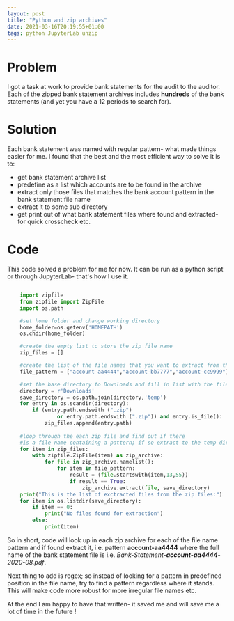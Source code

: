 ```yaml
---
layout: post
title: "Python and zip archives"
date: 2021-03-16T20:19:55+01:00
tags: python JupyterLab unzip
---
```

# Problem

I got a task at work to provide bank statements for the audit to the auditor. Each of the zipped bank statement archives includes **hundreds** of the bank statements (and yet you have a 12 periods to search for).

# Solution

Each bank statement was named with regular pattern- what made things easier for me. I found that the best and the most efficient way to solve it is to:
- get bank statement archive list
- predefine as a list which accounts are to be found in the archive
- extract only those files that matches the bank account pattern in the bank statement file name
- extract it to some sub directory
- get print out of what bank statement files where found and extracted- for quick crosscheck etc.

# Code

This code solved a problem for me for now. It can be run as a python script or through JupyterLab- that's how I use it.

```python

    import zipfile
    from zipfile import ZipFile
    import os.path

    #set home folder and change working directory
    home_folder=os.getenv('HOMEPATH')
    os.chdir(home_folder)

    #create the empty list to store the zip file name
    zip_files = []

    #create the list of the file names that you want to extract from the zip file
    file_pattern = ["account-aa4444","account-bb7777","account-cc9999"]

    #set the base directory to Downloads and fill in list with the file names
    directory = r'Downloads'
    save_directory = os.path.join(directory,'temp')
    for entry in os.scandir(directory):
        if (entry.path.endswith (".zip")
                or entry.path.endswith (".zip")) and entry.is_file():
            zip_files.append(entry.path)
        
    #loop through the each zip file and find out if there 
    #is a file name containing a pattern; if so extract to the temp directory
    for item in zip_files:
        with zipfile.ZipFile(item) as zip_archive:
            for file in zip_archive.namelist():
                for item in file_pattern:
                    result = (file.startswith(item,13,55))
                    if result == True:
                        zip_archive.extract(file, save_directory)
    print("This is the list of exctracted files from the zip files:")
    for item in os.listdir(save_directory):
        if item == 0:
            print("No files found for extraction")
        else:
            print(item)
```

So in short, code will look up in each zip archive for each of the file name pattern and if found extract it, 
i.e. pattern **account-aa4444** where the full name of the bank statement file is i.e. *Bank-Statement-**account-aa4444**-2020-08.pdf*.

Next thing to add is regex; so instead of looking for a pattern in predefined position in the file name, try to find a pattern regardless where it stands.
This will make code more robust for more irregular file names etc.

At the end I am happy to have that written- it saved me and will save me a lot of time in the future !
